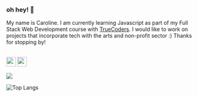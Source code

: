 
<p align = "center">
  
### oh hey! 🌈


My name is Caroline. I am currently learning Javascript as part of my Full Stack Web Development course with <a href="truecoders.io">TrueCoders</a>. I would like to work on projects that incorporate tech with the arts and non-profit sector :) Thanks for stopping by!
<p>
  <br/><a href="https://www.linkedin.com/in/carolinefonseca/"><img src="https://img.shields.io/badge/linkedin-%230077B5.svg?&style=for-the-badge&logo=linkedin&logoColor=white" height=25></a>
<a href="mailto:caroline.fonseca0001@gmail.com"><img src="https://img.shields.io/badge/Gmail-D14836?style=for-the-badge&logo=gmail&logoColor=white" height=25></a>

<img
  src="https://github-readme-stats.vercel.app/api?username=carolinefonseca0001&show_icons=true&theme=react&&hide_border=true"
/>

![Top Langs](https://github-readme-stats.vercel.app/api/top-langs/?username=carolinefonseca0001&size_weight=0.5&count_weight=0.5)
